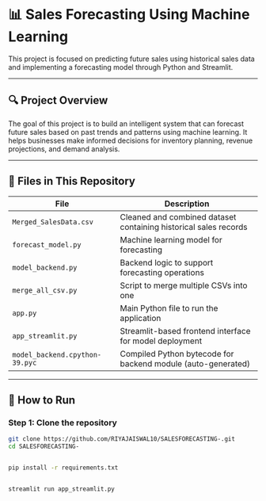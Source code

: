 # 📊 Sales Forecasting Using Machine Learning

This project is focused on predicting future sales using historical sales data and implementing a forecasting model through Python and Streamlit.

---

## 🔍 Project Overview

The goal of this project is to build an intelligent system that can forecast future sales based on past trends and patterns using machine learning. It helps businesses make informed decisions for inventory planning, revenue projections, and demand analysis.

---

## 📁 Files in This Repository

| File | Description |
|------|-------------|
| `Merged_SalesData.csv` | Cleaned and combined dataset containing historical sales records |
| `forecast_model.py` | Machine learning model for forecasting |
| `model_backend.py` | Backend logic to support forecasting operations |
| `merge_all_csv.py` | Script to merge multiple CSVs into one |
| `app.py` | Main Python file to run the application |
| `app_streamlit.py` | Streamlit-based frontend interface for model deployment |
| `model_backend.cpython-39.pyc` | Compiled Python bytecode for backend module (auto-generated) |

---

## 🚀 How to Run

### Step 1: Clone the repository

```bash
git clone https://github.com/RIYAJAISWAL10/SALESFORECASTING-.git
cd SALESFORECASTING-


pip install -r requirements.txt


streamlit run app_streamlit.py

